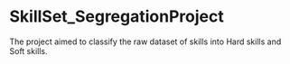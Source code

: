 # SkillSet_SegregationProject
The project aimed to classify the raw dataset of skills into Hard skills and Soft skills.
